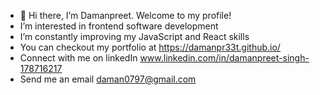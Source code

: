 - 👋 Hi there, I’m Damanpreet. Welcome to my profile!
- I’m interested in frontend software development
- I’m constantly improving my JavaScript and React skills
- You can checkout my portfolio at https://damanpr33t.github.io/
- Connect with me on linkedIn www.linkedin.com/in/damanpreet-singh-178716217
- Send me an email daman0797@gmail.com

<!---
ftl-ops/ftl-ops is a ✨ special ✨ repository because its `README.md` (this file) appears on your GitHub profile.
You can click the Preview link to take a look at your changes.
--->
